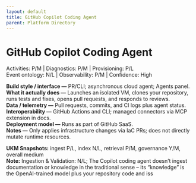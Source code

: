 ```yaml
---
layout: default
title: GitHub Copilot Coding Agent
parent: Platform Directory
---
```


# GitHub Copilot Coding Agent

Activities: P/M | Diagnostics: P/M | Provisioning: P/L  <br>
Event ontology: N/L | Observability: P/M | Confidence: High

**Build style / interface —** PR/CLI; asynchronous cloud agent; Agents panel.  
**What it actually does —** Launches an isolated VM, clones your repository, runs tests and fixes, opens pull requests, and responds to reviews.  
**Data / telemetry —** Pull requests, commits, and CI logs plus agent status.  
**Interoperability —** GitHub Actions and CLI; managed connectors via MCP extension in docs.  
**Deployment model —** Runs as part of GitHub SaaS.  
**Notes —** Only applies infrastructure changes via IaC PRs; does not directly mutate runtime resources.

**UKM Snapshots:**
ingest P/L, index N/L, retrieval P/M, governance Y/M, overall medium  <br>
**Note:** Ingestion & Validation: N/L; The Copilot coding agent doesn’t ingest documentation or knowledge in the traditional sense – its “knowledge” is the OpenAI-trained model plus your repository code and iss
